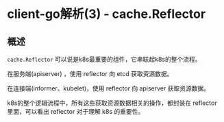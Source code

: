 # client-go解析(3) - cache.Reflector


## 概述

`cache.Reflector` 可以说是k8s最重要的组件，它串联起k8s的整个流程。

在服务端(apiserver) ，使用 reflector 向 etcd 获取资源数据。

在连接端(informer、kubelet)，使用 reflector 向 apiserver 获取资源数据。

k8s的整个逻辑流程中，所有这些获取资源数据相关的操作，都封装在 reflector 里面，可以看出 reflector 对于理解 k8s 的重要性。




